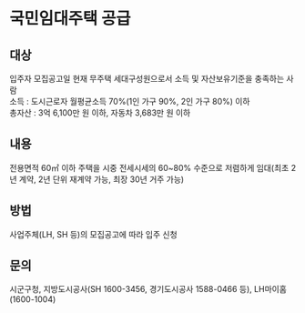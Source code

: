# 국민임대주택 공급

## 대상
입주자 모집공고일 현재 무주택 세대구성원으로서 소득 및 자산보유기준을 충족하는 사람  
 소득 : 도시근로자 월평균소득 70%(1인 가구 90%, 2인 가구 80%) 이하  
 총자산 : 3억 6,100만 원 이하, 자동차 3,683만 원 이하

## 내용
 전용면적 60㎡ 이하 주택을 시중 전세시세의 60~80% 수준으로 저렴하게 임대(최초 2년 계약, 2년 단위 재계약 가능, 최장 30년 거주 가능)

## 방법
 사업주체(LH, SH 등)의 모집공고에 따라 입주 신청

## 문의
 시군구청, 지방도시공사(SH 1600-3456, 경기도시공사 1588-0466 등), LH마이홈(1600-1004)